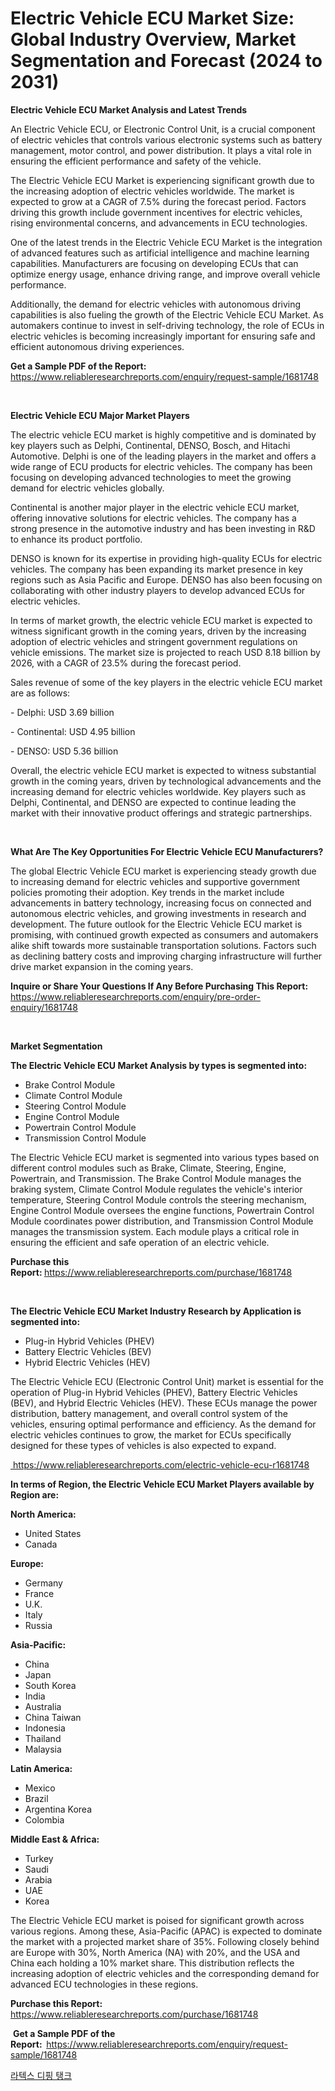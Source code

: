 <p><h1>Electric Vehicle ECU Market Size: Global Industry Overview, Market Segmentation and Forecast (2024 to 2031)</h1></p><p><strong>Electric Vehicle ECU Market Analysis and Latest Trends</strong></p>
<p><p>An Electric Vehicle ECU, or Electronic Control Unit, is a crucial component of electric vehicles that controls various electronic systems such as battery management, motor control, and power distribution. It plays a vital role in ensuring the efficient performance and safety of the vehicle.</p><p>The Electric Vehicle ECU Market is experiencing significant growth due to the increasing adoption of electric vehicles worldwide. The market is expected to grow at a CAGR of 7.5% during the forecast period. Factors driving this growth include government incentives for electric vehicles, rising environmental concerns, and advancements in ECU technologies.</p><p>One of the latest trends in the Electric Vehicle ECU Market is the integration of advanced features such as artificial intelligence and machine learning capabilities. Manufacturers are focusing on developing ECUs that can optimize energy usage, enhance driving range, and improve overall vehicle performance.</p><p>Additionally, the demand for electric vehicles with autonomous driving capabilities is also fueling the growth of the Electric Vehicle ECU Market. As automakers continue to invest in self-driving technology, the role of ECUs in electric vehicles is becoming increasingly important for ensuring safe and efficient autonomous driving experiences.</p></p>
<p><strong>Get a Sample PDF of the Report:&nbsp;</strong> <a href="https://www.reliableresearchreports.com/enquiry/request-sample/1681748">https://www.reliableresearchreports.com/enquiry/request-sample/1681748</a></p>
<p>&nbsp;</p>
<p><strong>Electric Vehicle ECU Major Market Players</strong></p>
<p><p>The electric vehicle ECU market is highly competitive and is dominated by key players such as Delphi, Continental, DENSO, Bosch, and Hitachi Automotive. Delphi is one of the leading players in the market and offers a wide range of ECU products for electric vehicles. The company has been focusing on developing advanced technologies to meet the growing demand for electric vehicles globally.</p><p>Continental is another major player in the electric vehicle ECU market, offering innovative solutions for electric vehicles. The company has a strong presence in the automotive industry and has been investing in R&D to enhance its product portfolio.</p><p>DENSO is known for its expertise in providing high-quality ECUs for electric vehicles. The company has been expanding its market presence in key regions such as Asia Pacific and Europe. DENSO has also been focusing on collaborating with other industry players to develop advanced ECUs for electric vehicles.</p><p>In terms of market growth, the electric vehicle ECU market is expected to witness significant growth in the coming years, driven by the increasing adoption of electric vehicles and stringent government regulations on vehicle emissions. The market size is projected to reach USD 8.18 billion by 2026, with a CAGR of 23.5% during the forecast period.</p><p>Sales revenue of some of the key players in the electric vehicle ECU market are as follows:</p><p>- Delphi: USD 3.69 billion</p><p>- Continental: USD 4.95 billion</p><p>- DENSO: USD 5.36 billion</p><p>Overall, the electric vehicle ECU market is expected to witness substantial growth in the coming years, driven by technological advancements and the increasing demand for electric vehicles worldwide. Key players such as Delphi, Continental, and DENSO are expected to continue leading the market with their innovative product offerings and strategic partnerships.</p></p>
<p>&nbsp;</p>
<p><strong>What Are The Key Opportunities For Electric Vehicle ECU Manufacturers?</strong></p>
<p><p>The global Electric Vehicle ECU market is experiencing steady growth due to increasing demand for electric vehicles and supportive government policies promoting their adoption. Key trends in the market include advancements in battery technology, increasing focus on connected and autonomous electric vehicles, and growing investments in research and development. The future outlook for the Electric Vehicle ECU market is promising, with continued growth expected as consumers and automakers alike shift towards more sustainable transportation solutions. Factors such as declining battery costs and improving charging infrastructure will further drive market expansion in the coming years.</p></p>
<p><strong>Inquire or Share Your Questions If Any Before Purchasing This Report:</strong> <a href="https://www.reliableresearchreports.com/enquiry/pre-order-enquiry/1681748">https://www.reliableresearchreports.com/enquiry/pre-order-enquiry/1681748</a></p>
<p>&nbsp;</p>
<p><strong>Market Segmentation</strong></p>
<p><strong>The Electric Vehicle ECU Market Analysis by types is segmented into:</strong></p>
<p><ul><li>Brake Control Module</li><li>Climate Control Module</li><li>Steering Control Module</li><li>Engine Control Module</li><li>Powertrain Control Module</li><li>Transmission Control Module</li></ul></p>
<p><p>The Electric Vehicle ECU market is segmented into various types based on different control modules such as Brake, Climate, Steering, Engine, Powertrain, and Transmission. The Brake Control Module manages the braking system, Climate Control Module regulates the vehicle's interior temperature, Steering Control Module controls the steering mechanism, Engine Control Module oversees the engine functions, Powertrain Control Module coordinates power distribution, and Transmission Control Module manages the transmission system. Each module plays a critical role in ensuring the efficient and safe operation of an electric vehicle.</p></p>
<p><strong>Purchase this Report:&nbsp;</strong><a href="https://www.reliableresearchreports.com/purchase/1681748">https://www.reliableresearchreports.com/purchase/1681748</a></p>
<p>&nbsp;</p>
<p><strong>The Electric Vehicle ECU Market Industry Research by Application is segmented into:</strong></p>
<p><ul><li>Plug-in Hybrid Vehicles (PHEV)</li><li>Battery Electric Vehicles (BEV)</li><li>Hybrid Electric Vehicles (HEV)</li></ul></p>
<p><p>The Electric Vehicle ECU (Electronic Control Unit) market is essential for the operation of Plug-in Hybrid Vehicles (PHEV), Battery Electric Vehicles (BEV), and Hybrid Electric Vehicles (HEV). These ECUs manage the power distribution, battery management, and overall control system of the vehicles, ensuring optimal performance and efficiency. As the demand for electric vehicles continues to grow, the market for ECUs specifically designed for these types of vehicles is also expected to expand.</p></p>
<p><a href="https://www.reliableresearchreports.com/electric-vehicle-ecu-r1681748">&nbsp;https://www.reliableresearchreports.com/electric-vehicle-ecu-r1681748</a></p>
<p><strong>In terms of Region, the Electric Vehicle ECU Market Players available by Region are:</strong></p>
<p>
    <p> <strong> North America: </strong>
        <ul>
            <li>United States</li>
            <li>Canada</li>
        </ul>
        </p> 
    <p> <strong> Europe: </strong>
        <ul>
            <li>Germany</li>
            <li>France</li>
            <li>U.K.</li>
            <li>Italy</li>
            <li>Russia</li>
        </ul>
        </p> 
    <p> <strong> Asia-Pacific: </strong>
        <ul>
            <li>China</li>
            <li>Japan</li>
            <li>South Korea</li>
            <li>India</li>
            <li>Australia</li>
            <li>China Taiwan</li>
            <li>Indonesia</li>
            <li>Thailand</li>
            <li>Malaysia</li>
        </ul>
        </p> 
    <p> <strong> Latin America: </strong>
        <ul>
            <li>Mexico</li>
            <li>Brazil</li>
            <li>Argentina Korea</li>
            <li>Colombia</li>
        </ul>
        </p> 
    <p> <strong> Middle East & Africa: </strong>
        <ul>
            <li>Turkey</li>
            <li>Saudi</li>
            <li>Arabia</li>
            <li>UAE</li>
            <li>Korea</li>
        </ul>
    </p>
    </p>
<p><p>The Electric Vehicle ECU market is poised for significant growth across various regions. Among these, Asia-Pacific (APAC) is expected to dominate the market with a projected market share of 35%. Following closely behind are Europe with 30%, North America (NA) with 20%, and the USA and China each holding a 10% market share. This distribution reflects the increasing adoption of electric vehicles and the corresponding demand for advanced ECU technologies in these regions.</p></p>
<p><strong>Purchase this Report: </strong><a href="https://www.reliableresearchreports.com/purchase/1681748">https://www.reliableresearchreports.com/purchase/1681748</a></p>
<p>&nbsp;<strong>Get a Sample PDF of the Report:&nbsp;&nbsp;</strong><a href="https://www.reliableresearchreports.com/enquiry/request-sample/1681748">https://www.reliableresearchreports.com/enquiry/request-sample/1681748</a></p>
<p><strong></strong></p>
<p><p><a href="https://github.com/HarrisonKitto2022/Market-Research-Report-List-1/blob/main/439181892104.md">라텍스 디핑 탱크</a></p></p>